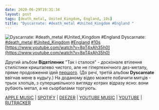 ```yaml
---
date: 2020-06-29T19:31:34
layout: post
tags: [death_metal, United_Kingdom, England, 10s]
title: "Dyscarnate: #death_metal #United_Kingdom #England "
---
```

![Dyscarnate: #death_metal #United_Kingdom #England ](https://i.ytimg.com/vi/8pT4xAh35h0/maxresdefault.jpg)
Dyscarnate: [#death_metal](/tags/#death_metal) [#United_Kingdom](/tags/#United_Kingdom) [#England](/tags/#England) [#10s](/tags/#10s) [https://www.youtube.com/watch?v=8pT4xAh35h0](https://www.youtube.com/watch?v=8pT4xAh35h0)

Другий альбом **Відвтілених** &quot;Так і сталося&quot;  - досконале втілення стилістики кришталево чистого, але не гіпертехнічного дез-металу, пряме продовження ідей [першого](https://t.me/vast_space_unexplored/3634). (До речі, третій альбом **Dyscarnate** ввігнав мене в нудьгу.) На доданому відео можете побачити митців - трьох хлопців, з суперцивільного вигляду котрих відразу ясно: вони рубають метал, а не сьорбалами торгують.

[APPLE MUSIC](https://music.apple.com/ru/album/and-so-it-came-to-pass/1225615180) | [SPOTIFY](https://open.spotify.com/album/1mIQ1nTcPytnlWAeHrjxiU) | [DEEZER](https://www.deezer.com/album/48398062?utm_source=deezer&amp;utm_content=album-48398062&amp;utm_term=1601611822_1593448217&amp;utm_medium=web) | [YOUTUBE MUSIC](https://music.youtube.com/playlist?list=OLAK5uy_kWSE3xhReg5dfyiCoO_5p_lPzTVP-ot74) | [YOUTUBE](https://www.youtube.com/playlist?list=OLAK5uy_mxBMGUYQ-DBR-6ewL4FJgcpPoSslTJSsw) | [RUTRACKER](https://rutracker.org/forum/viewtopic.php?t=3960740)